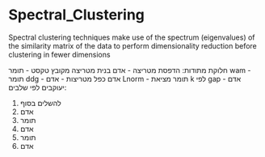 # Spectral_Clustering
Spectral clustering techniques make use of the spectrum (eigenvalues) of the similarity matrix of the data to perform dimensionality reduction before clustering in fewer dimensions



חלוקת מתודות: 
הדפסת מטריצה - אדם
בנית מטריצה מקובץ טקסט - תומר
wam - תומר
ddg - אדם
כפל מטריצות - אדם
Lnorm - תומר
מציאת k לפי gap - אדם
יעוקבים לפי שלבים:
1. להשלים בסוף
2. אדם
3. תומר
4. אדם
5. תומר
6. אדם
